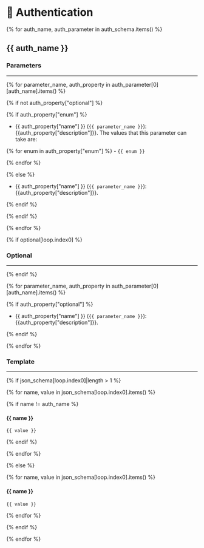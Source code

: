 # 🔐 Authentication

{% for auth_name, auth_parameter in auth_schema.items() %}

## {{ auth_name }}

### Parameters

---

{% for parameter_name, auth_property in auth_parameter[0][auth_name].items() %}

{% if not auth_property["optional"] %}

{% if auth_property["enum"] %}

- {{ auth_property["name"] }} (`{{ parameter_name }}`): {{auth_property["description"]}}. The values that this parameter can take are:

{% for enum in auth_property["enum"] %} - `{{ enum }}`

{% endfor %}

{% else %}

- {{ auth_property["name"] }} (`{{ parameter_name }}`): {{auth_property["description"]}}.

{% endif %}

{% endif %}

{% endfor %}

{% if optional[loop.index0] %}

### Optional

---

{% endif %}

{% for parameter_name, auth_property in auth_parameter[0][auth_name].items() %}

{% if auth_property["optional"] %}

- {{ auth_property["name"] }} (`{{ parameter_name }}`): {{auth_property["description"]}}.

{% endif %}

{% endfor %}

### Template

---

{% if json_schema[loop.index0]|length > 1 %}

{% for name, value in json_schema[loop.index0].items() %}

{% if name != auth_name %}

#### {{ name }}

```
{{ value }}
```

{% endif %}

{% endfor %}

{% else %}

{% for name, value in json_schema[loop.index0].items() %}

#### {{ name }}

```
{{ value }}
```

{% endfor %}

{% endif %}

{% endfor %}

